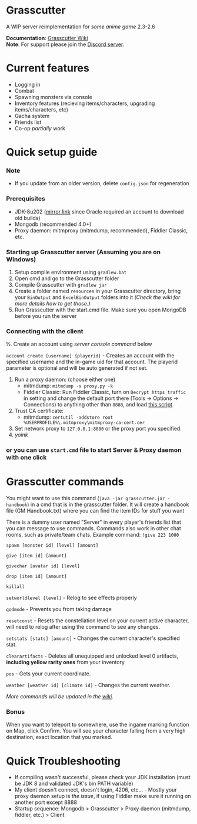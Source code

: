 # Grasscutter
A WIP server reimplementation for *some anime game* 2.3-2.6

**Documentation**: [Grasscutter Wiki](https://github.com/Melledy/Grasscutter/wiki/)  
**Note**: For support please join the [Discord server](https://discord.gg/T5vZU6UyeG).
# Current features
* Logging in
* Combat
* Spawning monsters via console
* Inventory features (recieving items/characters, upgrading items/characters, etc)
* Gacha system
* Friends list
* Co-op *partially* work
# Quick setup guide
### Note
* If you update from an older version, delete `config.json` for regeneration

### Prerequisites
* JDK-8u202 ([mirror link](https://mirrors.huaweicloud.com/java/jdk/8u202-b08/) since Oracle required an account to download old builds)
* Mongodb (recommended 4.0+)
* Proxy daemon: mitmproxy (mitmdump, recommended), Fiddler Classic, etc.

### Starting up Grasscutter server (Assuming you are on Windows)
1. Setup compile environment using `gradlew.bat`
2. Open cmd and go to the Grasscutter folder
3. Compile Grasscutter with `gradlew jar`
4. Create a folder named `resources` in your Grasscutter directory, bring your `BinOutput` and `ExcelBinOutput` folders into it *(Check the wiki for more details how to get those.)*
5. Run Grasscutter with the start.cmd file. Make sure you open MongoDB before you run the server

### Connecting with the client
½. Create an account using *server console command* below

`account create [username] {playerid}` - Creates an account with the specified username and the in-game uid for that account. The playerid parameter is optional and will be auto generated if not set.

1. Run a proxy daemon: (choose either one)
	- mitmdump: `mitmdump -s proxy.py -k`
	- Fiddler Classic: Run Fiddler Classic, turn on `Decrypt https traffic` in setting and change the default port there (Tools -> Options -> Connections) to anything other than `8888`, and load [this script](https://github.lunatic.moe/fiddlerscript).
2. Trust CA certificate:
	- mitmdump: `certutil -addstore root %USERPROFILE%\.mitmproxy\mitmproxy-ca-cert.cer`
2. Set network proxy to `127.0.0.1:8080` or the proxy port you specified.
4. *yoink*

### or you can use `start.cmd` file to start Server & Proxy daemon with one click

# Grasscutter commands

You might want to use this command (`java -jar grasscutter.jar -handbook`) in a cmd that is in the grasscutter folder. It will create a handbook file (GM Handbook.txt) where you can find the item IDs for stuff you want

There is a dummy user named "Server" in every player's friends list that you can message to use commands. Commands also work in other chat rooms, such as private/team chats. Example command: `!give 223 1000` 

`spawn [monster id] [level] [amount]`

`give [item id] [amount]`

`givechar [avatar id] [level]`

`drop [item id] [amount]`

`killall`

`setworldlevel [level]` - Relog to see effects properly

`godmode` - Prevents you from taking damage

`resetconst` - Resets the constellation level on your current active character, will need to relog after using the command to see any changes.

`setstats [stats] [amount]` - Changes the current character's specified stat.

`clearartifacts` - Deletes all unequipped and unlocked level 0 artifacts, **including yellow rarity ones** from your inventory

`pos` - Gets your current coordinate.

`weather [weather id] [climate id]` - Changes the current weather.

*More commands will be updated in the [wiki](https://github.com/Melledy/Grasscutter/wiki/).*

### Bonus
When you want to teleport to somewhere, use the ingame marking function on Map, click Confirm. You will see your character falling from a very high destination, exact location that you marked.

# Quick Troubleshooting
* If compiling wasn't successful, please check your JDK installation (must be JDK 8 and validated JDK's bin PATH variable)
* My client doesn't connect, doesn't login, 4206, etc... - Mostly your proxy daemon setup is *the issue*, if using Fiddler make sure it running on another port except 8888
* Startup sequence: Mongodb > Grasscutter > Proxy daemon (mitmdump, fiddler, etc.) > Client

